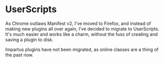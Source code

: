 # UserScripts

As Chrome outlaws Manifest v2, I've moved to Firefox, and instead of making new plugins all over again, I've decided to migrate to UserScripts. It's much easier and works like a charm, without the fuss of creating and saving a plugin to disk.

Impartus plugins have not been migrated, as online classes are a thing of the past now.
